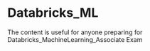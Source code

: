 # Databricks_ML
The content is useful for anyone preparing for Databricks_MachineLearning_Associate Exam
